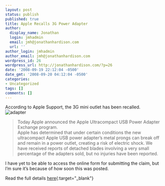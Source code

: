 ```yaml
---
layout: post
status: publish
published: true
title: Apple Recalls 3G Power Adapter
author:
  display_name: Jonathan
  login: jmhadmin
  email: jmh@jonathanhardison.com
  url: ''
author_login: jmhadmin
author_email: jmh@jonathanhardison.com
wordpress_id: 26
wordpress_url: http://jonathanhardison.com/?p=26
date: '2008-09-19 22:12:04 -0500'
date_gmt: '2008-09-20 04:12:04 -0500'
categories:
- Uncategorized
tags: []
comments: []
---
```


According to Apple Support, the 3G mini outlet has been recalled.
![adapter]({{site.base}}/imagecontent/2008/09/165904-adapter-views2.jpg)

  > Today Apple announced the Apple Ultracompact USB Power Adapter Exchange program.  
  > Apple has determined that under certain conditions the new ultracompact Apple USB power adapter’s metal prongs can break off and remain in a power outlet, creating a risk of electric shock.  We have received reports of detached blades involving a very small percentage of the adapters sold, but no injuries have been reported.
  

I have yet to be able to access the online form for submitting the claim, but I’m sure it’s because of how soon this was posted.

Read the full details [here](http://www.apple.com/support/usbadapter/exchangeprogram/){:target="_blank"}
